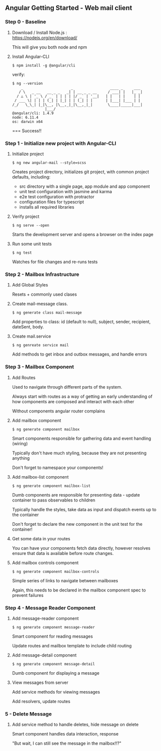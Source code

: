 ## Angular Getting Started - Web mail client  

### Step 0 - Baseline

1. Download / Install Node.js :  
   https://nodejs.org/en/download/
    
   This will give you both node and npm

2. Install Angular-CLI

   `$ npm install -g @angular/cli`
   
   verify:
   ```
   $ ng --version
       _                      _                 ____ _     ___
      / \   _ __   __ _ _   _| | __ _ _ __     / ___| |   |_ _|
     / △ \ | '_ \ / _` | | | | |/ _` | '__|   | |   | |    | |
    / ___ \| | | | (_| | |_| | | (_| | |      | |___| |___ | |
   /_/   \_\_| |_|\__, |\__,_|_|\__,_|_|       \____|_____|___|
                  |___/
   @angular/cli: 1.4.9
   node: 6.11.4
   os: darwin x64

   ```
   === Success!!
   
### Step 1 - Initialize new project with Angular-CLI

1. Initialize project
    
   `$ ng new angular-mail --style=scss`
   
   Creates project directory, initializes git project, with common project defaults, including:
   - src directory with a single page, app module and app component
   - unit test configuration with jasmine and karma
   - e2e test configuration with protractor
   - configuration files for typescript
   - installs all required libraries
   
2. Verify project

   `$ ng serve --open`
   
   Starts the development server and opens a browser on the index page
   
3. Run some unit tests
  
   `$ ng test`
   
   Watches for file changes and re-runs tests

### Step 2 - Mailbox Infrastructure

1. Add Global Styles
    
    Resets + commonly used clases
    
2. Create mail-message class. 
   
   `$ ng generate class mail-message`
   
   Add properties to class: id (default to null), subject, sender, recipient, dateSent, body. 
   
3. Create mail.service
   
   `$ ng genreate service mail`
   
   Add methods to get inbox and outbox messages, and handle errors

### Step 3 - Mailbox Component

1. Add Routes

    Used to navigate through different parts of the system. 
    
    Always start with routes as a way of getting an early understanding of how components are composed and interact with each other    

    Without components angular router complains

2. Add mailbox component

   `$ ng generate component mailbox`
       
   Smart components responsible for gathering data and event handling (wiring)
       
   Typically don't have much styling, because they are not presenting anything
  
   Don't forget to namespace your components!

3. Add mailbox-list component

   `$ ng generate component mailbox-list`
    
   Dumb components are responsible for presenting data - update container to pass observables to children
    
   Typically handle the styles, take data as input and dispatch events up to the container

   Don't forget to declare the new component in the unit test for the container!

4. Get some data in your routes

   You can have your components fetch data directly, however resolves ensure that data is available before route changes.

5. Add mailbox controls component
  
    `$ ng generate component mailbox-controls`
    
    Simple series of links to navigate between mailboxes
    
    Again, this needs to be declared in the mailbox component spec to prevent failures

### Step 4 - Message Reader Component

1. Add message-reader component

   `$ ng generate component message-reader`
   
   Smart component for reading messages

   Update routes and mailbox template to include child routing

2. Add message-detail component

   `$ ng generate component message-detail`

   Dumb component for displaying a message

3. View messages from server
  
   Add service methods for viewing messages
   
   Add resolvers, update routes

### 5 - Delete Message

1. Add service method to handle deletes, hide message on delete

   Smart component handles data interaction, response

   "But wait, I can still see the message in the mailbox!!?"
   
